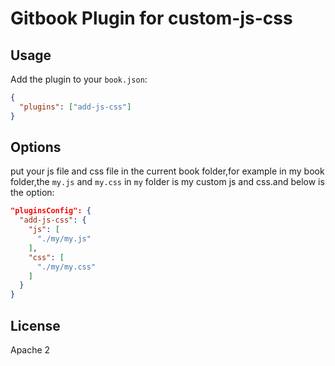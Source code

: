Gitbook Plugin for custom-js-css
==============




## Usage

Add the plugin to your `book.json`:

```json
{
  "plugins": ["add-js-css"]
}
```

## Options


put your js file and css file in the current book folder,for example in my book folder,the `my.js` and `my.css` in `my` folder is my custom js and css.and below is the option:

```json
"pluginsConfig": {
  "add-js-css": {
    "js": [
      "./my/my.js"
    ],
    "css": [
      "./my/my.css"
    ]
  }
}
```



## License

Apache 2
